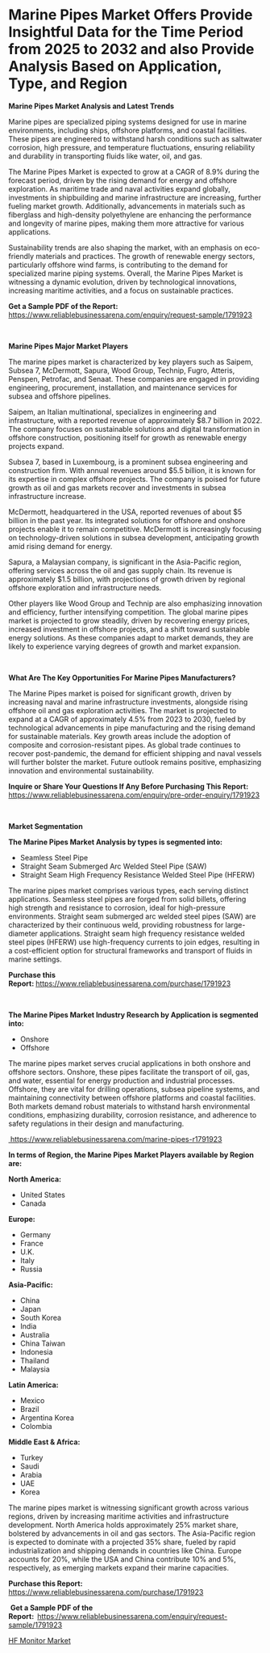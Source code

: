 <p><h1>Marine Pipes Market Offers Provide Insightful Data for the Time Period from 2025 to 2032 and also Provide Analysis Based on Application, Type, and Region</h1></p><p><strong>Marine Pipes Market Analysis and Latest Trends</strong></p>
<p><p>Marine pipes are specialized piping systems designed for use in marine environments, including ships, offshore platforms, and coastal facilities. These pipes are engineered to withstand harsh conditions such as saltwater corrosion, high pressure, and temperature fluctuations, ensuring reliability and durability in transporting fluids like water, oil, and gas.</p><p>The Marine Pipes Market is expected to grow at a CAGR of 8.9% during the forecast period, driven by the rising demand for energy and offshore exploration. As maritime trade and naval activities expand globally, investments in shipbuilding and marine infrastructure are increasing, further fueling market growth. Additionally, advancements in materials such as fiberglass and high-density polyethylene are enhancing the performance and longevity of marine pipes, making them more attractive for various applications.</p><p>Sustainability trends are also shaping the market, with an emphasis on eco-friendly materials and practices. The growth of renewable energy sectors, particularly offshore wind farms, is contributing to the demand for specialized marine piping systems. Overall, the Marine Pipes Market is witnessing a dynamic evolution, driven by technological innovations, increasing maritime activities, and a focus on sustainable practices.</p></p>
<p><strong>Get a Sample PDF of the Report:&nbsp;</strong> <a href="https://www.reliablebusinessarena.com/enquiry/request-sample/1791923?utm_campaign=2095&utm_medium=2&utm_source=Github&utm_content=ia&utm_term=18022025&utm_id=marine-pipes">https://www.reliablebusinessarena.com/enquiry/request-sample/1791923</a></p>
<p>&nbsp;</p>
<p><strong>Marine Pipes Major Market Players</strong></p>
<p><p>The marine pipes market is characterized by key players such as Saipem, Subsea 7, McDermott, Sapura, Wood Group, Technip, Fugro, Atteris, Penspen, Petrofac, and Senaat. These companies are engaged in providing engineering, procurement, installation, and maintenance services for subsea and offshore pipelines.</p><p>Saipem, an Italian multinational, specializes in engineering and infrastructure, with a reported revenue of approximately $8.7 billion in 2022. The company focuses on sustainable solutions and digital transformation in offshore construction, positioning itself for growth as renewable energy projects expand.</p><p>Subsea 7, based in Luxembourg, is a prominent subsea engineering and construction firm. With annual revenues around $5.5 billion, it is known for its expertise in complex offshore projects. The company is poised for future growth as oil and gas markets recover and investments in subsea infrastructure increase.</p><p>McDermott, headquartered in the USA, reported revenues of about $5 billion in the past year. Its integrated solutions for offshore and onshore projects enable it to remain competitive. McDermott is increasingly focusing on technology-driven solutions in subsea development, anticipating growth amid rising demand for energy.</p><p>Sapura, a Malaysian company, is significant in the Asia-Pacific region, offering services across the oil and gas supply chain. Its revenue is approximately $1.5 billion, with projections of growth driven by regional offshore exploration and infrastructure needs.</p><p>Other players like Wood Group and Technip are also emphasizing innovation and efficiency, further intensifying competition. The global marine pipes market is projected to grow steadily, driven by recovering energy prices, increased investment in offshore projects, and a shift toward sustainable energy solutions. As these companies adapt to market demands, they are likely to experience varying degrees of growth and market expansion.</p></p>
<p>&nbsp;</p>
<p><strong>What Are The Key Opportunities For Marine Pipes Manufacturers?</strong></p>
<p><p>The Marine Pipes market is poised for significant growth, driven by increasing naval and marine infrastructure investments, alongside rising offshore oil and gas exploration activities. The market is projected to expand at a CAGR of approximately 4.5% from 2023 to 2030, fueled by technological advancements in pipe manufacturing and the rising demand for sustainable materials. Key growth areas include the adoption of composite and corrosion-resistant pipes. As global trade continues to recover post-pandemic, the demand for efficient shipping and naval vessels will further bolster the market. Future outlook remains positive, emphasizing innovation and environmental sustainability.</p></p>
<p><strong>Inquire or Share Your Questions If Any Before Purchasing This Report:</strong> <a href="https://www.reliablebusinessarena.com/enquiry/pre-order-enquiry/1791923?utm_campaign=2095&utm_medium=2&utm_source=Github&utm_content=ia&utm_term=18022025&utm_id=marine-pipes">https://www.reliablebusinessarena.com/enquiry/pre-order-enquiry/1791923</a></p>
<p>&nbsp;</p>
<p><strong>Market Segmentation</strong></p>
<p><strong>The Marine Pipes Market Analysis by types is segmented into:</strong></p>
<p><ul><li>Seamless Steel Pipe</li><li>Straight Seam Submerged Arc Welded Steel Pipe (SAW)</li><li>Straight Seam High Frequency Resistance Welded Steel Pipe (HFERW)</li></ul></p>
<p><p>The marine pipes market comprises various types, each serving distinct applications. Seamless steel pipes are forged from solid billets, offering high strength and resistance to corrosion, ideal for high-pressure environments. Straight seam submerged arc welded steel pipes (SAW) are characterized by their continuous weld, providing robustness for large-diameter applications. Straight seam high frequency resistance welded steel pipes (HFERW) use high-frequency currents to join edges, resulting in a cost-efficient option for structural frameworks and transport of fluids in marine settings.</p></p>
<p><strong>Purchase this Report:&nbsp;</strong><a href="https://www.reliablebusinessarena.com/purchase/1791923?utm_campaign=2095&utm_medium=2&utm_source=Github&utm_content=ia&utm_term=18022025&utm_id=marine-pipes">https://www.reliablebusinessarena.com/purchase/1791923</a></p>
<p>&nbsp;</p>
<p><strong>The Marine Pipes Market Industry Research by Application is segmented into:</strong></p>
<p><ul><li>Onshore</li><li>Offshore</li></ul></p>
<p><p>The marine pipes market serves crucial applications in both onshore and offshore sectors. Onshore, these pipes facilitate the transport of oil, gas, and water, essential for energy production and industrial processes. Offshore, they are vital for drilling operations, subsea pipeline systems, and maintaining connectivity between offshore platforms and coastal facilities. Both markets demand robust materials to withstand harsh environmental conditions, emphasizing durability, corrosion resistance, and adherence to safety regulations in their design and manufacturing.</p></p>
<p><a href="https://www.reliablebusinessarena.com/marine-pipes-r1791923?utm_campaign=2095&utm_medium=2&utm_source=Github&utm_content=ia&utm_term=18022025&utm_id=marine-pipes">&nbsp;https://www.reliablebusinessarena.com/marine-pipes-r1791923</a></p>
<p><strong>In terms of Region, the Marine Pipes Market Players available by Region are:</strong></p>
<p>
    <p> <strong> North America: </strong>
        <ul>
            <li>United States</li>
            <li>Canada</li>
        </ul>
        </p> 
    <p> <strong> Europe: </strong>
        <ul>
            <li>Germany</li>
            <li>France</li>
            <li>U.K.</li>
            <li>Italy</li>
            <li>Russia</li>
        </ul>
        </p> 
    <p> <strong> Asia-Pacific: </strong>
        <ul>
            <li>China</li>
            <li>Japan</li>
            <li>South Korea</li>
            <li>India</li>
            <li>Australia</li>
            <li>China Taiwan</li>
            <li>Indonesia</li>
            <li>Thailand</li>
            <li>Malaysia</li>
        </ul>
        </p> 
    <p> <strong> Latin America: </strong>
        <ul>
            <li>Mexico</li>
            <li>Brazil</li>
            <li>Argentina Korea</li>
            <li>Colombia</li>
        </ul>
        </p> 
    <p> <strong> Middle East & Africa: </strong>
        <ul>
            <li>Turkey</li>
            <li>Saudi</li>
            <li>Arabia</li>
            <li>UAE</li>
            <li>Korea</li>
        </ul>
    </p>
    </p>
<p><p>The marine pipes market is witnessing significant growth across various regions, driven by increasing maritime activities and infrastructure development. North America holds approximately 25% market share, bolstered by advancements in oil and gas sectors. The Asia-Pacific region is expected to dominate with a projected 35% share, fueled by rapid industrialization and shipping demands in countries like China. Europe accounts for 20%, while the USA and China contribute 10% and 5%, respectively, as emerging markets expand their marine capacities.</p></p>
<p><strong>Purchase this Report: </strong><a href="https://www.reliablebusinessarena.com/purchase/1791923?utm_campaign=2095&utm_medium=2&utm_source=Github&utm_content=ia&utm_term=18022025&utm_id=marine-pipes">https://www.reliablebusinessarena.com/purchase/1791923</a></p>
<p>&nbsp;<strong>Get a Sample PDF of the Report:&nbsp;&nbsp;</strong><a href="https://www.reliablebusinessarena.com/enquiry/request-sample/1791923?utm_campaign=2095&utm_medium=2&utm_source=Github&utm_content=ia&utm_term=18022025&utm_id=marine-pipes">https://www.reliablebusinessarena.com/enquiry/request-sample/1791923</a></p>
<p><strong></strong></p>
<p><p><a href="https://github.com/mauripalmi/Market-Research-Report-List-6/blob/main/hf-monitor-market.md?utm_campaign=2095&utm_medium=2&utm_source=Github&utm_content=ia&utm_term=18022025&utm_id=marine-pipes">HF Monitor Market</a></p></p>